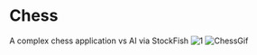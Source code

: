 # Chess
 A complex chess application vs AI via StockFish
![1](https://github.com/user-attachments/assets/3676725a-9cd1-4ad3-92af-2435d6144575)
![ChessGif](https://github.com/user-attachments/assets/460e1b61-a1fa-43c2-8e23-ea299a7c8589)
